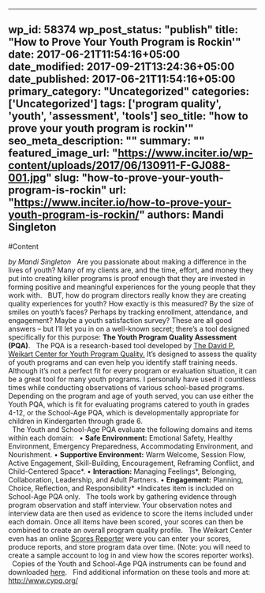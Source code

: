 
---
wp_id: 58374
wp_post_status: "publish" 
title: "How to Prove Your Youth Program is Rockin'"
date: 2017-06-21T11:54:16+05:00
date_modified: 2017-09-21T13:24:36+05:00
date_published: 2017-06-21T11:54:16+05:00
primary_category: "Uncategorized"
categories: ['Uncategorized'] 
tags: ['program quality', 'youth', 'assessment', 'tools']
seo_title: "how to prove your youth program is rockin'"
seo_meta_description: ""
summary: ""
featured_image_url: "https://www.inciter.io/wp-content/uploads/2017/06/130911-F-GJ088-001.jpg"
slug: "how-to-prove-your-youth-program-is-rockin"
url: "https://www.inciter.io/how-to-prove-your-youth-program-is-rockin/"
authors: Mandi Singleton
---

#Content

_by Mandi Singleton_
&nbsp;
Are you passionate about making a difference in the lives of youth? Many of my clients are, and the time, effort, and money they put into creating killer programs is proof enough that they are invested in forming positive and meaningful experiences for the young people that they work with. 
&nbsp;
BUT, how do program directors really know they are creating quality experiences for youth? How exactly is this measured? By the size of smiles on youth’s faces? Perhaps by tracking enrollment, attendance, and engagement? Maybe a youth satisfaction survey? 
These are all good answers – but I’ll let you in on a well-known secret; there’s a tool designed specifically for this purpose: __The Youth Program Quality Assessment (PQA)__. 
&nbsp; 
The PQA is a research-based tool developed by <a href="http://www.cypq.org/" target="_blank">The David P. Weikart Center for Youth Program Quality.</a> It’s designed to assess the quality of youth programs and can even help you identify staff training needs. Although it’s not a perfect fit for every program or evaluation situation, it can be a great tool for many youth programs.  I personally have used it countless times while conducting observations of various school-based programs.
&nbsp; 
Depending on the program and age of youth served, you can use either the Youth PQA, which is fit for evaluating programs catered to youth in grades 4-12, or the School-Age PQA, which is developmentally appropriate for children in Kindergarten through grade 6.  
&nbsp;
The Youth and School-Age PQA evaluate the following domains and items within each domain: 
&nbsp;
•	__Safe Environment:__  Emotional Safety, Healthy Environment, Emergency Preparedness, Accommodating Environment, and Nourishment.
•	__Supportive Environment:__  Warm Welcome, Session Flow, Active Engagement, Skill-Building, Encouragement, Reframing Conflict, and Child-Centered Space*. 
•	__Interaction:__  Managing Feelings*, Belonging, Collaboration, Leadership, and Adult Partners.
•	__Engagement:__  Planning, Choice, Reflection, and Responsibility*
*Indicates item is included on School-Age PQA only. 
&nbsp;
The tools work by gathering evidence through program observation and staff interview. Your observation notes and interview data are then used as evidence to score the items included under each domain. Once all items have been scored, your scores can then be combined to create an overall program quality profile. 
&nbsp;
The Weikart Center even has an online <a href="http://www.cypq.org/scoresreporter" target="_blank">Scores Reporter</a> were you can enter your scores, produce reports, and store program data over time. (Note:  you will need to create a sample account to log in and view how the scores reporter works).  
&nbsp;
Copies of the Youth and School-Age PQA instruments can be found and downloaded <a href="http://www.cypq.org/downloadpqa" target="_blank">here</a>. 
&nbsp;
Find additional information on these tools and more at:  <a href="http://www.cypq.org/" target="_blank">http://www.cypq.org/ </a>


